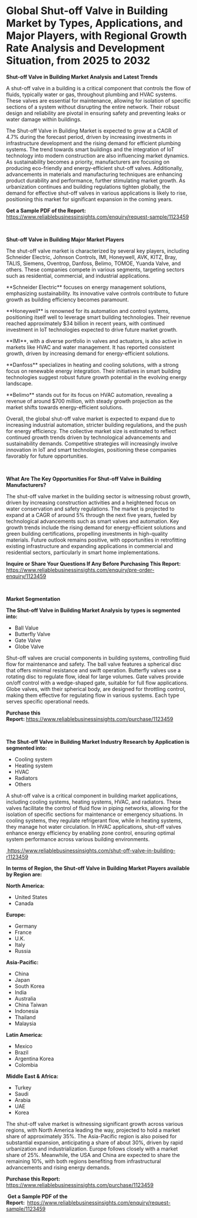 <p><h1>Global Shut-off Valve in Building Market by Types, Applications, and Major Players, with Regional Growth Rate Analysis and Development Situation, from 2025 to 2032</h1></p><p><strong>Shut-off Valve in Building Market Analysis and Latest Trends</strong></p>
<p><p>A shut-off valve in a building is a critical component that controls the flow of fluids, typically water or gas, throughout plumbing and HVAC systems. These valves are essential for maintenance, allowing for isolation of specific sections of a system without disrupting the entire network. Their robust design and reliability are pivotal in ensuring safety and preventing leaks or water damage within buildings.</p><p>The Shut-off Valve in Building Market is expected to grow at a CAGR of 4.7% during the forecast period, driven by increasing investments in infrastructure development and the rising demand for efficient plumbing systems. The trend towards smart buildings and the integration of IoT technology into modern construction are also influencing market dynamics. As sustainability becomes a priority, manufacturers are focusing on producing eco-friendly and energy-efficient shut-off valves. Additionally, advancements in materials and manufacturing techniques are enhancing product durability and performance, further stimulating market growth. As urbanization continues and building regulations tighten globally, the demand for effective shut-off valves in various applications is likely to rise, positioning this market for significant expansion in the coming years.</p></p>
<p><strong>Get a Sample PDF of the Report:&nbsp;</strong> <a href="https://www.reliablebusinessinsights.com/enquiry/request-sample/1123459?utm_campaign=3356&utm_medium=2&utm_source=Github&utm_content=ia&utm_term=12042025&utm_id=shut-off-valve-in-building">https://www.reliablebusinessinsights.com/enquiry/request-sample/1123459</a></p>
<p>&nbsp;</p>
<p><strong>Shut-off Valve in Building Major Market Players</strong></p>
<p><p>The shut-off valve market is characterized by several key players, including Schneider Electric, Johnson Controls, IMI, Honeywell, AVK, KITZ, Bray, TALIS, Siemens, Oventrop, Danfoss, Belimo, TOMOE, Yuanda Valve, and others. These companies compete in various segments, targeting sectors such as residential, commercial, and industrial applications. </p><p>**Schneider Electric** focuses on energy management solutions, emphasizing sustainability. Its innovative valve controls contribute to future growth as building efficiency becomes paramount. </p><p>**Honeywell** is renowned for its automation and control systems, positioning itself well to leverage smart building technologies. Their revenue reached approximately $34 billion in recent years, with continued investment in IoT technologies expected to drive future market growth.</p><p>**IMI**, with a diverse portfolio in valves and actuators, is also active in markets like HVAC and water management. It has reported consistent growth, driven by increasing demand for energy-efficient solutions.</p><p>**Danfoss** specializes in heating and cooling solutions, with a strong focus on renewable energy integration. Their initiatives in smart building technologies suggest robust future growth potential in the evolving energy landscape.</p><p>**Belimo** stands out for its focus on HVAC automation, revealing a revenue of around $700 million, with steady growth projection as the market shifts towards energy-efficient solutions.</p><p>Overall, the global shut-off valve market is expected to expand due to increasing industrial automation, stricter building regulations, and the push for energy efficiency. The collective market size is estimated to reflect continued growth trends driven by technological advancements and sustainability demands. Competitive strategies will increasingly involve innovation in IoT and smart technologies, positioning these companies favorably for future opportunities.</p></p>
<p>&nbsp;</p>
<p><strong>What Are The Key Opportunities For Shut-off Valve in Building Manufacturers?</strong></p>
<p><p>The shut-off valve market in the building sector is witnessing robust growth, driven by increasing construction activities and a heightened focus on water conservation and safety regulations. The market is projected to expand at a CAGR of around 5% through the next five years, fueled by technological advancements such as smart valves and automation. Key growth trends include the rising demand for energy-efficient solutions and green building certifications, propelling investments in high-quality materials. Future outlook remains positive, with opportunities in retrofitting existing infrastructure and expanding applications in commercial and residential sectors, particularly in smart home implementations.</p></p>
<p><strong>Inquire or Share Your Questions If Any Before Purchasing This Report:</strong> <a href="https://www.reliablebusinessinsights.com/enquiry/pre-order-enquiry/1123459?utm_campaign=3356&utm_medium=2&utm_source=Github&utm_content=ia&utm_term=12042025&utm_id=shut-off-valve-in-building">https://www.reliablebusinessinsights.com/enquiry/pre-order-enquiry/1123459</a></p>
<p>&nbsp;</p>
<p><strong>Market Segmentation</strong></p>
<p><strong>The Shut-off Valve in Building Market Analysis by types is segmented into:</strong></p>
<p><ul><li>Ball Value</li><li>Butterfly Valve</li><li>Gate Valve</li><li>Globe Valve</li></ul></p>
<p><p>Shut-off valves are crucial components in building systems, controlling fluid flow for maintenance and safety. The ball valve features a spherical disc that offers minimal resistance and swift operation. Butterfly valves use a rotating disc to regulate flow, ideal for large volumes. Gate valves provide on/off control with a wedge-shaped gate, suitable for full flow applications. Globe valves, with their spherical body, are designed for throttling control, making them effective for regulating flow in various systems. Each type serves specific operational needs.</p></p>
<p><strong>Purchase this Report:&nbsp;</strong><a href="https://www.reliablebusinessinsights.com/purchase/1123459?utm_campaign=3356&utm_medium=2&utm_source=Github&utm_content=ia&utm_term=12042025&utm_id=shut-off-valve-in-building">https://www.reliablebusinessinsights.com/purchase/1123459</a></p>
<p>&nbsp;</p>
<p><strong>The Shut-off Valve in Building Market Industry Research by Application is segmented into:</strong></p>
<p><ul><li>Cooling system</li><li>Heating system</li><li>HVAC</li><li>Radiators</li><li>Others</li></ul></p>
<p><p>A shut-off valve is a critical component in building market applications, including cooling systems, heating systems, HVAC, and radiators. These valves facilitate the control of fluid flow in piping networks, allowing for the isolation of specific sections for maintenance or emergency situations. In cooling systems, they regulate refrigerant flow, while in heating systems, they manage hot water circulation. In HVAC applications, shut-off valves enhance energy efficiency by enabling zone control, ensuring optimal system performance across various building environments.</p></p>
<p><a href="https://www.reliablebusinessinsights.com/shut-off-valve-in-building-r1123459?utm_campaign=3356&utm_medium=2&utm_source=Github&utm_content=ia&utm_term=12042025&utm_id=shut-off-valve-in-building">&nbsp;https://www.reliablebusinessinsights.com/shut-off-valve-in-building-r1123459</a></p>
<p><strong>In terms of Region, the Shut-off Valve in Building Market Players available by Region are:</strong></p>
<p>
    <p> <strong> North America: </strong>
        <ul>
            <li>United States</li>
            <li>Canada</li>
        </ul>
        </p> 
    <p> <strong> Europe: </strong>
        <ul>
            <li>Germany</li>
            <li>France</li>
            <li>U.K.</li>
            <li>Italy</li>
            <li>Russia</li>
        </ul>
        </p> 
    <p> <strong> Asia-Pacific: </strong>
        <ul>
            <li>China</li>
            <li>Japan</li>
            <li>South Korea</li>
            <li>India</li>
            <li>Australia</li>
            <li>China Taiwan</li>
            <li>Indonesia</li>
            <li>Thailand</li>
            <li>Malaysia</li>
        </ul>
        </p> 
    <p> <strong> Latin America: </strong>
        <ul>
            <li>Mexico</li>
            <li>Brazil</li>
            <li>Argentina Korea</li>
            <li>Colombia</li>
        </ul>
        </p> 
    <p> <strong> Middle East & Africa: </strong>
        <ul>
            <li>Turkey</li>
            <li>Saudi</li>
            <li>Arabia</li>
            <li>UAE</li>
            <li>Korea</li>
        </ul>
    </p>
    </p>
<p><p>The shut-off valve market is witnessing significant growth across various regions, with North America leading the way, projected to hold a market share of approximately 35%. The Asia-Pacific region is also poised for substantial expansion, anticipating a share of about 30%, driven by rapid urbanization and industrialization. Europe follows closely with a market share of 25%. Meanwhile, the USA and China are expected to share the remaining 10%, with both regions benefiting from infrastructural advancements and rising energy demands.</p></p>
<p><strong>Purchase this Report: </strong><a href="https://www.reliablebusinessinsights.com/purchase/1123459?utm_campaign=3356&utm_medium=2&utm_source=Github&utm_content=ia&utm_term=12042025&utm_id=shut-off-valve-in-building">https://www.reliablebusinessinsights.com/purchase/1123459</a></p>
<p>&nbsp;<strong>Get a Sample PDF of the Report:&nbsp;&nbsp;</strong><a href="https://www.reliablebusinessinsights.com/enquiry/request-sample/1123459?utm_campaign=3356&utm_medium=2&utm_source=Github&utm_content=ia&utm_term=12042025&utm_id=shut-off-valve-in-building">https://www.reliablebusinessinsights.com/enquiry/request-sample/1123459</a></p>
<p><strong></strong></p>
<p><p></p><p></p><p></p></p>